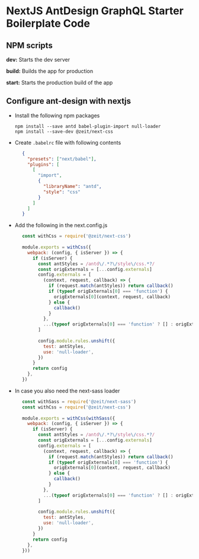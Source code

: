 # NextJS AntDesign GraphQL Starter Boilerplate Code

## NPM scripts

**dev:** Starts the dev server

**build:** Builds the app for production

**start:** Starts the production build of the app

## Configure ant-design with nextjs
- Install the following npm packages
    
      npm install --save antd babel-plugin-import null-loader
      npm install --save-dev @zeit/next-css
    
- Create `.babelrc` file with following contents
```json
      {
        "presets": ["next/babel"],
        "plugins": [
          [
            "import",
            {
              "libraryName": "antd",
              "style": "css"
            }
          ]
        ]
      }
```

- Add the following in the next.config.js

```javascript
      const withCss = require('@zeit/next-css')
      
      module.exports = withCss({
        webpack: (config, { isServer }) => {
          if (isServer) {
            const antStyles = /antd\/.*?\/style\/css.*?/
            const origExternals = [...config.externals]
            config.externals = [
              (context, request, callback) => {
                if (request.match(antStyles)) return callback()
                if (typeof origExternals[0] === 'function') {
                  origExternals[0](context, request, callback)
                } else {
                  callback()
                }
              },
              ...(typeof origExternals[0] === 'function' ? [] : origExternals),
            ]
      
            config.module.rules.unshift({
              test: antStyles,
              use: 'null-loader',
            })
          }
          return config
        },
      })
```
   
- In case you also need the next-sass loader

```javascript
      const withSass = require('@zeit/next-sass')
      const withCss = require('@zeit/next-css')
      
      module.exports = withCss(withSass({
        webpack: (config, { isServer }) => {
          if (isServer) {
            const antStyles = /antd\/.*?\/style\/css.*?/
            const origExternals = [...config.externals]
            config.externals = [
              (context, request, callback) => {
                if (request.match(antStyles)) return callback()
                if (typeof origExternals[0] === 'function') {
                  origExternals[0](context, request, callback)
                } else {
                  callback()
                }
              },
              ...(typeof origExternals[0] === 'function' ? [] : origExternals),
            ]
      
            config.module.rules.unshift({
              test: antStyles,
              use: 'null-loader',
            })
          }
          return config
        },
      }))
```
